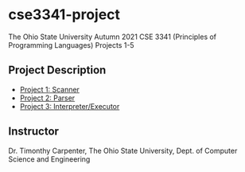 # cse3341-project
The Ohio State University Autumn 2021 CSE 3341 (Principles of Programming Languages) Projects 1-5

## Project Description
* [Project 1: Scanner](https://github.com/choi1655/cse3341-project/tree/project-1)
* [Project 2: Parser](https://github.com/choi1655/cse3341-project/tree/project-2)
* [Project 3: Interpreter/Executor](https://github.com/choi1655/cse3341-project/tree/project-3)


## Instructor
Dr. Timonthy Carpenter, The Ohio State University, Dept. of Computer Science and Engineering

